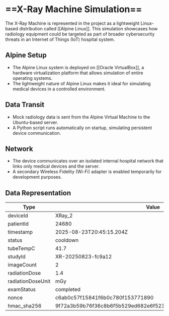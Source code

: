# ==X-Ray Machine Simulation==

The X-Ray Machine is represented in the project as a lightweight Linux-based distribution called [[Alpine Linux]]. This simulation showcases how radiology equipment could be targeted as part of broader cybersecurity threats in an Internet of Things (IoT) hospital system.

## Alpine Setup
- The Alpine Linux system is deployed on [[Oracle VirtualBox]], a hardware virtualization platform that allows simulation of entire operating systems.  
- The lightweight nature of Alpine Linux makes it ideal for simulating medical devices in a controlled environment.

## Data Transit
- Mock radiology data is sent from the Alpine Virtual Machine to the Ubuntu-based server.  
- A Python script runs automatically on startup, simulating persistent device communication.

## Network
- The device communicates over an isolated internal hospital network that links only medical devices and the server.  
- A secondary Wireless Fidelity (Wi-Fi) adapter is enabled temporarily for development purposes.

## Data Representation

| Type              | Value                                                            |
| ----------------- | ---------------------------------------------------------------- |
| deviceId          | XRay_2                                                           |
| patientId         | 24680                                                            |
| timestamp         | 2025-08-23T20:45:15.204Z                                         |
| status            | cooldown                                                         |
| tubeTempC         | 41.7                                                             |
| studyId           | XR-20250823-fc9a12                                               |
| imageCount        | 2                                                                |
| radiationDose     | 1.4                                                              |
| radiationDoseUnit | mGy                                                              |
| examStatus        | completed                                                        |
| nonce             | c6ab0c57f15841f6b0c780f153771890                                 |
| hmac_sha256       | 9f72a3b59b76f36c8b6f5b529ed682e6f523c199bc1d91e0d6763dfc8295fd58 |
